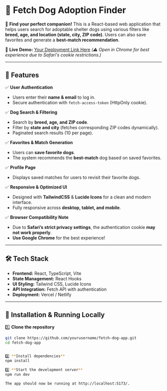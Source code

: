 # 🐶 Fetch Dog Adoption Finder

🚀 **Find your perfect companion!** This is a React-based web application that helps users search for adoptable shelter dogs using various filters like **breed, age, and location (state, city, ZIP code)**. Users can also save favorites and generate a **best-match recommendation**. 

🔗 **Live Demo:** [Your Deployment Link Here](#) *(⚠️ Open in Chrome for best experience due to Safari's cookie restrictions.)*

---

## 📌 Features

✅ **User Authentication**  
- Users enter their **name & email** to log in.  
- Secure authentication with `fetch-access-token` (HttpOnly cookie).  

✅ **Dog Search & Filtering**  
- Search by **breed, age, and ZIP code**.  
- Filter by **state and city** (fetches corresponding ZIP codes dynamically).  
- Paginated search results (10 per page).  

✅ **Favorites & Match Generation**  
- Users can **save favorite dogs**.  
- The system recommends the **best-match** dog based on saved favorites.  

✅ **Profile Page**  
- Displays saved matches for users to revisit their favorite dogs.  

✅ **Responsive & Optimized UI**  
- Designed with **TailwindCSS** & **Lucide Icons** for a clean and modern interface.  
- Fully responsive across **desktop, tablet, and mobile**.  

✅ **Browser Compatibility Note**  
- Due to **Safari’s strict privacy settings**, the authentication cookie **may not work properly**.  
- **Use Google Chrome** for the best experience!  

---

## 🛠️ Tech Stack
- **Frontend:** React, TypeScript, Vite  
- **State Management:** React Hooks  
- **UI Styling:** Tailwind CSS, Lucide Icons  
- **API Integration:** Fetch API with authentication  
- **Deployment:** Vercel / Netlify  

---

## 🚀 Installation & Running Locally

1️⃣ **Clone the repository**  
```sh
git clone https://github.com/yourusername/fetch-dog-app.git
cd fetch-dog-app


2️⃣ **Install dependencies**  
npm install

3️⃣ **Start the development server**  
npm run dev

The app should now be running at http://localhost:5173/.